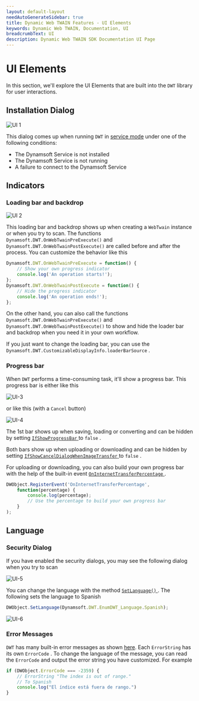 ```yaml
---
layout: default-layout
needAutoGenerateSidebar: true
title: Dynamic Web TWAIN Features - UI Elements
keywords: Dynamic Web TWAIN, Documentation, UI
breadcrumbText: UI
description: Dynamic Web TWAIN SDK Documentation UI Page
---
```


# UI Elements

In this section, we'll explore the UI Elements that are built into the `DWT` library for user interactions.

## Installation Dialog

![UI 1]({{site.assets}}imgs/UI-1.png)

This dialog comes up when running `DWT` in [service mode]({{site.indepth}}features/initialize.html#service-mode) under one of the following conditions:

* The Dynamsoft Service is not installed
* The Dynamsoft Service is not running
* A failure to connect to the Dynamsoft Service

## Indicators

### Loading bar and backdrop

![UI 2]({{site.assets}}imgs/UI-2-new.png)

This loading bar and backdrop shows up when creating a `WebTwain` instance or when you try to scan. The functions `Dynamsoft.DWT.OnWebTwainPreExecute()` and `Dynamsoft.DWT.OnWebTwainPostExecute()` are called before and after the process. You can customize the behavior like this

``` javascript
Dynamsoft.DWT.OnWebTwainPreExecute = function() {
    // Show your own progress indicator
    console.log('An operation starts!');
};
Dynamsoft.DWT.OnWebTwainPostExecute = function() {
    // Hide the progress indicator
    console.log('An operation ends!');
};
```

On the other hand, you can also call the functions `Dynamsoft.DWT.OnWebTwainPreExecute()` and `Dynamsoft.DWT.OnWebTwainPostExecute()` to show and hide the loader bar and backdrop when you need it in your own workflow.

If you just want to change the loading bar, you can use the `Dynamsoft.DWT.CustomizableDisplayInfo.loaderBarSource` .

### Progress bar

When `DWT` performs a time-consuming task, it'll show a progress bar. This progress bar is either like this

![UI-3]({{site.assets}}imgs/UI-3.png)

or like this (with a `Cancel` button)

![UI-4]({{site.assets}}imgs/UI-4.png)

The 1st bar shows up when saving, loading or converting and can be hidden by setting [ `IfShowProgressBar` ]({{site.info}}api/WebTwain_IO.html#ifshowprogressbar) to `false` .

Both bars show up when uploading or downloading and can be hidden by setting  [ `IfShowCancelDialogWhenImageTransfer` ]({{site.info}}api/WebTwain_IO.html#ifshowcanceldialogwhenimagetransfer) to `false` .

For uploading or downloading, you can also build your own progress bar with the help of the built-in event [ `OnInternetTransferPercentage` ]({{site.info}}api/WebTwain_IO.html#oninternettransferpercentage). 

``` javascript
DWObject.RegisterEvent('OnInternetTransferPercentage',
    function(percentage) {
        console.log(percentage);
        // Use the percentage to build your own progress bar
    }
);
```

## Language

### Security Dialog

If you have enabled the security dialogs, you may see the following dialog when you try to scan

![UI-5]({{site.assets}}imgs/UI-5.png)

You can change the language with the method [ `SetLanguage()` ]({{site.info}}api/WebTwain_Util.html#setlanguage). The following sets the language to Spanish

``` javascript
DWObject.SetLanguage(Dynamsoft.DWT.EnumDWT_Language.Spanish);
```

![UI-6]({{site.assets}}imgs/UI-6.png)

### Error Messages

`DWT` has many built-in error messages as shown [here]({{site.info}}api/appendix.html#error-list). Each `ErrorString` has its own `ErrorCode` . To change the language of the message, you can read the `ErrorCode` and output the error string you have customized. For example

``` javascript
if (DWObject.ErrorCode === -2359) {
    // ErrorString "The index is out of range."
    // To Spanish
    console.log("El índice está fuera de rango.")
}
```
